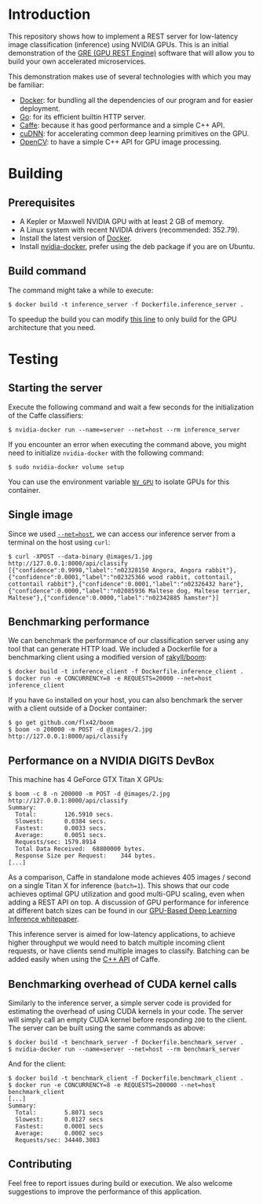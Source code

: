 # Introduction

This repository shows how to implement a REST server for low-latency image classification (inference) using NVIDIA GPUs. This is an initial demonstration of the [GRE (GPU REST Engine)](https://developer.nvidia.com/gre) software that will allow you to build your own accelerated microservices.

This demonstration makes use of several technologies with which you may be familiar:
- [Docker](https://www.docker.com/): for bundling all the dependencies of our program and for easier deployment.
- [Go](https://golang.org/): for its efficient builtin HTTP server.
- [Caffe](https://github.com/BVLC/caffe): because it has good performance and a simple C++ API.
- [cuDNN](https://developer.nvidia.com/cudnn): for accelerating common deep learning primitives on the GPU.
- [OpenCV](http://opencv.org/): to have a simple C++ API for GPU image processing.

# Building

## Prerequisites
- A Kepler or Maxwell NVIDIA GPU with at least 2 GB of memory.
- A Linux system with recent NVIDIA drivers (recommended: 352.79).
- Install the latest version of [Docker](https://docs.docker.com/linux/step_one/).
- Install [nvidia-docker](https://github.com/NVIDIA/nvidia-docker/wiki/Installation#installing-from-binaries), prefer using the deb package if you are on Ubuntu.

## Build command
The command might take a while to execute:
```
$ docker build -t inference_server -f Dockerfile.inference_server .
```
To speedup the build you can modify [this line](https://github.com/NVIDIA/gpu-rest-engine/blob/master/Dockerfile.inference_server#L5) to only build for the GPU architecture that you need.

# Testing

## Starting the server
Execute the following command and wait a few seconds for the initialization of the Caffe classifiers:
```
$ nvidia-docker run --name=server --net=host --rm inference_server
```
If you encounter an error when executing the command above, you might need to initialize `nvidia-docker` with the following command:
```
$ sudo nvidia-docker volume setup
```
You can use the environment variable [`NV_GPU`](https://github.com/NVIDIA/nvidia-docker/wiki/Using-nvidia-docker#gpu-isolation) to isolate GPUs for this container.

## Single image
Since we used [`--net=host`](https://docs.docker.com/v1.8/articles/networking/), we can access our inference server from a terminal on the host using `curl`:
```
$ curl -XPOST --data-binary @images/1.jpg http://127.0.0.1:8000/api/classify
[{"confidence":0.9998,"label":"n02328150 Angora, Angora rabbit"},{"confidence":0.0001,"label":"n02325366 wood rabbit, cottontail, cottontail rabbit"},{"confidence":0.0001,"label":"n02326432 hare"},{"confidence":0.0000,"label":"n02085936 Maltese dog, Maltese terrier, Maltese"},{"confidence":0.0000,"label":"n02342885 hamster"}]
```

## Benchmarking performance
We can benchmark the performance of our classification server using any tool that can generate HTTP load. We included a Dockerfile
for a benchmarking client using a modified version of [rakyll/boom](https://github.com/rakyll/boom):
```
$ docker build -t inference_client -f Dockerfile.inference_client .
$ docker run -e CONCURRENCY=8 -e REQUESTS=20000 --net=host inference_client
```

If you have `Go` installed on your host, you can also benchmark the server with a client outside of a Docker container:
```
$ go get github.com/flx42/boom
$ boom -n 200000 -m POST -d @images/2.jpg http://127.0.0.1:8000/api/classify
```

## Performance on a NVIDIA DIGITS DevBox
This machine has 4 GeForce GTX Titan X GPUs:
```
$ boom -c 8 -n 200000 -m POST -d @images/2.jpg http://127.0.0.1:8000/api/classify
Summary:
  Total:        126.5910 secs.
  Slowest:      0.0384 secs.
  Fastest:      0.0033 secs.
  Average:      0.0051 secs.
  Requests/sec: 1579.8914
  Total Data Received:  68800000 bytes.
  Response Size per Request:    344 bytes.
[...]
```

As a comparison, Caffe in standalone mode achieves 405 images / second on a single Titan X for inference (`batch=1`). This shows that our code achieves optimal GPU utilization and good multi-GPU scaling, even when adding a REST API on top. A discussion of GPU performance for inference at different batch sizes can be found in our [GPU-Based Deep Learning Inference whitepaper](https://www.nvidia.com/content/tegra/embedded-systems/pdf/jetson_tx1_whitepaper.pdf).

This inference server is aimed for low-latency applications, to achieve higher throughput we would need to batch multiple incoming client requests, or have clients send multiple images to classify. Batching can be added easily when using the [C++ API](https://github.com/flx42/caffe/commit/be0bff1a84c9e16fb8e8514dc559f2de5ab1a416) of Caffe.

## Benchmarking overhead of CUDA kernel calls
Similarly to the inference server, a simple server code is provided for estimating the overhead of using CUDA kernels in your code. The server will simply call an empty CUDA kernel before responding `200` to the client. The server can be built using the same commands as above:
```
$ docker build -t benchmark_server -f Dockerfile.benchmark_server .
$ nvidia-docker run --name=server --net=host --rm benchmark_server
```
And for the client:
```
$ docker build -t benchmark_client -f Dockerfile.benchmark_client .
$ docker run -e CONCURRENCY=8 -e REQUESTS=200000 --net=host benchmark_client
[...]
Summary:
  Total:        5.8071 secs
  Slowest:      0.0127 secs
  Fastest:      0.0001 secs
  Average:      0.0002 secs
  Requests/sec: 34440.3083   
```


## Contributing

Feel free to report issues during build or execution. We also welcome suggestions to improve the performance of this application.
